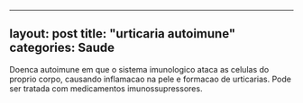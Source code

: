 
---
layout: post
title: "urticaria autoimune"
categories: Saude
---
Doenca autoimune em que o sistema imunologico ataca as celulas do proprio corpo, causando inflamacao na pele e formacao de urticarias. Pode ser tratada com medicamentos imunossupressores.

